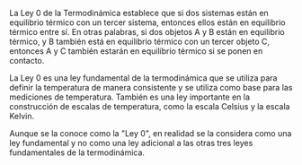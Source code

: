 La Ley 0 de la Termodinámica establece que si dos sistemas están en equilibrio térmico con un tercer sistema, entonces ellos están en equilibrio térmico entre sí. En otras palabras, si dos objetos A y B están en equilibrio térmico, y B también está en equilibrio térmico con un tercer objeto C, entonces A y C también estarán en equilibrio térmico si se ponen en contacto.

La Ley 0 es una ley fundamental de la termodinámica que se utiliza para definir la temperatura de manera consistente y se utiliza como base para las mediciones de temperatura. También es una ley importante en la construcción de escalas de temperatura, como la escala Celsius y la escala Kelvin.

Aunque se la conoce como la "Ley 0", en realidad se la considera como una ley fundamental y no como una ley adicional a las otras tres leyes fundamentales de la termodinámica.